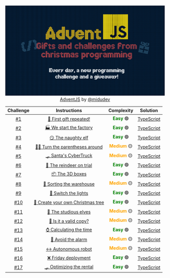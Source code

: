 <div align="center">

![AdventJS](./AdventJS.png)
[AdventJS](https://adventjs.dev/) by  [@midudev](https://github.com/midudev)

</div>


| Challenge | Instructions | Complexity | Solution |
| :---------: | :---------: | :---------: | :---------: |
|  [#1](https://github.com/Othamae/AdventJS/tree/main/2023/Day%201)    | [🎁 First gift repeated!](https://github.com/Othamae/AdventJS/blob/main/2023/Day%201/Instructions.md)  | <span style="color:green">**Easy**</span> 🟢| [TypeScript](https://github.com/Othamae/AdventJS/blob/main/2023/Day%201/challenge_01.ts)    |
|  [#2](https://github.com/Othamae/AdventJS/tree/main/2023/Day%202)    | [🏭 We start the factory](https://github.com/Othamae/AdventJS/blob/main/2023/Day%202/Instructions.md)  | <span style="color:green">**Easy**</span> 🟢| [TypeScript](https://github.com/Othamae/AdventJS/blob/main/2023/Day%202/challenge_02.ts)    |
|  [#3](https://github.com/Othamae/AdventJS/tree/main/2023/Day%203)    | [😏 The naughty elf](https://github.com/Othamae/AdventJS/blob/main/2023/Day%203/Instructions.md)  | <span style="color:green">**Easy**</span> 🟢| [TypeScript](https://github.com/Othamae/AdventJS/blob/main/2023/Day%203/challenge_03.ts)    |
|  [#4](https://github.com/Othamae/AdventJS/tree/main/2023/Day%204)    | [😵‍💫 Turn the parentheses around](https://github.com/Othamae/AdventJS/blob/main/2023/Day%204/Instructions.md)  | <span style="color:orange">**Medium**</span> 🟡| [TypeScript](https://github.com/Othamae/AdventJS/blob/main/2023/Day%204/challenge_04.ts)    |
|  [#5](https://github.com/Othamae/AdventJS/tree/main/2023/Day%205)    | [🛷 Santa's CyberTruck](https://github.com/Othamae/AdventJS/blob/main/2023/Day%205/Instructions.md)  | <span style="color:orange">**Medium**</span> 🟡| [TypeScript](https://github.com/Othamae/AdventJS/blob/main/2023/Day%205/challenge_05.ts)    |
|  [#6](https://github.com/Othamae/AdventJS/tree/main/2023/Day%206)    | [🦌 The reindeer on trial](https://github.com/Othamae/AdventJS/blob/main/2023/Day%206/Instructions.md)  | <span style="color:green">**Easy**</span> 🟢| [TypeScript](https://github.com/Othamae/AdventJS/blob/main/2023/Day%206/challenge_06.ts)    |
|  [#7](https://github.com/Othamae/AdventJS/tree/main/2023/Day%207)    | [📦 The 3D boxes](https://github.com/Othamae/AdventJS/blob/main/2023/Day%207/Instructions.md)  | <span style="color:green">**Easy**</span> 🟢| [TypeScript](https://github.com/Othamae/AdventJS/blob/main/2023/Day%207/challenge_07.ts)    |
|  [#8](https://github.com/Othamae/AdventJS/tree/main/2023/Day%208)    | [🏬 Sorting the warehouse](https://github.com/Othamae/AdventJS/blob/main/2023/Day%208/Instructions.md)  | <span style="color:orange">**Medium**</span> 🟡| [TypeScript](https://github.com/Othamae/AdventJS/blob/main/2023/Day%208/challenge_08.ts)    |
|  [#9](https://github.com/Othamae/AdventJS/tree/main/2023/Day%209)    | [🚦 Switch the lights](https://github.com/Othamae/AdventJS/blob/main/2023/Day%209/Instructions.md)  | <span style="color:green">**Easy**</span> 🟢| [TypeScript](https://github.com/Othamae/AdventJS/blob/main/2023/Day%209/challenge_09.ts)    |
|  [#10](https://github.com/Othamae/AdventJS/tree/main/2023/Day%2010)    | [🎄 Create your own Christmas tree](https://github.com/Othamae/AdventJS/blob/main/2023/Day%2010/Instructions.md)  | <span style="color:green">**Easy**</span> 🟢| [TypeScript](https://github.com/Othamae/AdventJS/blob/main/2023/Day%2010/challenge_10.ts)    |
|  [#11](https://github.com/Othamae/AdventJS/tree/main/2023/Day%2011)    | [📖 The studious elves](https://github.com/Othamae/AdventJS/blob/main/2023/Day%2011/Instructions.md)  | <span style="color:orange">**Medium**</span> 🟡| [TypeScript](https://github.com/Othamae/AdventJS/blob/main/2023/Day%2011/challenge_11.ts)    |
|  [#12](https://github.com/Othamae/AdventJS/tree/main/2023/Day%2012)    | [📸 Is it a valid copy?](https://github.com/Othamae/AdventJS/blob/main/2023/Day%2012/Instructions.md)  | <span style="color:orange">**Medium**</span> 🟡| [TypeScript](https://github.com/Othamae/AdventJS/blob/main/2023/Day%2012/challenge_12.ts)    |
|  [#13](https://github.com/Othamae/AdventJS/tree/main/2023/Day%2013)    | [⌚️ Calculating the time](https://github.com/Othamae/AdventJS/blob/main/2023/Day%2013/Instructions.md)  | <span style="color:green">**Easy**</span> 🟢| [TypeScript](https://github.com/Othamae/AdventJS/blob/main/2023/Day%2013/challenge_13.ts)    |
|  [#14](https://github.com/Othamae/AdventJS/tree/main/2023/Day%2014)    | [🚨 Avoid the alarm](https://github.com/Othamae/AdventJS/blob/main/2023/Day%2014/Instructions.md)  | <span style="color:orange">**Medium**</span> 🟡| [TypeScript](https://github.com/Othamae/AdventJS/blob/main/2023/Day%2014/challenge_14.ts)    |
|  [#15](https://github.com/Othamae/AdventJS/tree/main/2023/Day%2015)    | [↔️ Autonomous robot](https://github.com/Othamae/AdventJS/blob/main/2023/Day%2015/Instructions.md)  | <span style="color:orange">**Medium**</span> 🟡| [TypeScript](https://github.com/Othamae/AdventJS/blob/main/2023/Day%2015/challenge_15.ts)    |
|  [#16](https://github.com/Othamae/AdventJS/tree/main/2023/Day%2016)    | [❌ Friday deployment](https://github.com/Othamae/AdventJS/blob/main/2023/Day%2016/Instructions.md)  |  <span style="color:green">**Easy**</span> 🟢| [TypeScript](https://github.com/Othamae/AdventJS/blob/main/2023/Day%2016/challenge_16.ts)    |
|  [#17](https://github.com/Othamae/AdventJS/tree/main/2023/Day%2017)    | [🛷 Optimizing the rental](https://github.com/Othamae/AdventJS/blob/main/2023/Day%2017/Instructions.md)  |  <span style="color:green">**Easy**</span> 🟢| [TypeScript](https://github.com/Othamae/AdventJS/blob/main/2023/Day%2017/challenge_17.ts)    |

